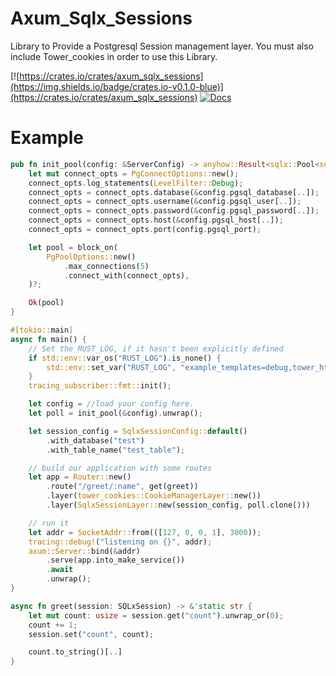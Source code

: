 # Axum_Sqlx_Sessions

Library to Provide a Postgresql Session management layer. You must also include Tower_cookies in order to use this Library.

[![https://crates.io/crates/axum_sqlx_sessions](https://img.shields.io/badge/crates.io-v0.1.0-blue)](https://crates.io/crates/axum_sqlx_sessions)
[![Docs](https://docs.rs/axum_sqlx_sessions/badge.svg)](https://docs.rs/axum_sqlx_sessions)

# Example

```rust
pub fn init_pool(config: &ServerConfig) -> anyhow::Result<sqlx::Pool<sqlx::Postgres>> {
    let mut connect_opts = PgConnectOptions::new();
    connect_opts.log_statements(LevelFilter::Debug);
    connect_opts = connect_opts.database(&config.pgsql_database[..]);
    connect_opts = connect_opts.username(&config.pgsql_user[..]);
    connect_opts = connect_opts.password(&config.pgsql_password[..]);
    connect_opts = connect_opts.host(&config.pgsql_host[..]);
    connect_opts = connect_opts.port(config.pgsql_port);

    let pool = block_on(
        PgPoolOptions::new()
            .max_connections(5)
            .connect_with(connect_opts),
    )?;

    Ok(pool)
}

#[tokio::main]
async fn main() {
    // Set the RUST_LOG, if it hasn't been explicitly defined
    if std::env::var_os("RUST_LOG").is_none() {
        std::env::set_var("RUST_LOG", "example_templates=debug,tower_http=debug")
    }
    tracing_subscriber::fmt::init();

    let config = //load your config here.
    let poll = init_pool(&config).unwrap();

    let session_config = SqlxSessionConfig::default()
        .with_database("test")
        .with_table_name("test_table");

    // build our application with some routes
    let app = Router::new()
        .route("/greet/:name", get(greet))
        .layer(tower_cookies::CookieManagerLayer::new())
        .layer(SqlxSessionLayer::new(session_config, poll.clone()))

    // run it
    let addr = SocketAddr::from(([127, 0, 0, 1], 3000));
    tracing::debug!("listening on {}", addr);
    axum::Server::bind(&addr)
        .serve(app.into_make_service())
        .await
        .unwrap();
}

async fn greet(session: SQLxSession) -> &'static str {
    let mut count: usize = session.get("count").unwrap_or(0);
    count += 1;
    session.set("count", count);

    count.to_string()[..]
}

```
